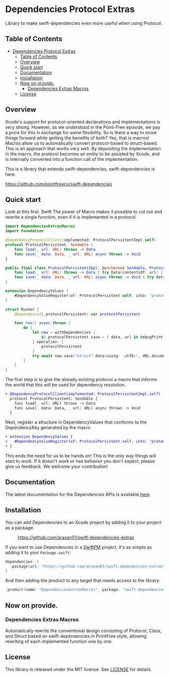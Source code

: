 # Dependencies Protocol Extras

Library to make swift-dependencies even more useful when using Protocol.

## Table of Contents

- [Dependencies Protocol Extras](#dependencies-protocol-extras)
  - [Table of Contents](#table-of-contents)
  - [Overview](#overview)
  - [Quick start](#quick-start)
  - [Documentation](#documentation)
  - [Installation](#installation)
  - [Now on provide.](#now-on-provide)
    - [Dependencies Extras Macros](#dependencies-extras-macros)
  - [License](#license)

## Overview

Xcode's support for protocol-oriented declarations and implementations is very strong. However, as we understood in the Point-Free episode, we pay a price for this in exchange for some flexibility. So is there a way to move things forward while getting the benefits of both? Yes, that is macros! Macros allow us to automatically convert protocol-based to struct-based. This is an approach that works very well. By depositing the implementation in the macro, the protocol becomes an entity to be assisted by Xcode, and is internally converted into a function call of the implementation.

This is a library that extends swift-dependencies, swift-dependencies is here.

https://github.com/pointfreeco/swift-dependencies

## Quick start

Look at this first. Swift The power of Macro makes it possible to cut out and rewrite a single function, even if it is implemented in a protocol.

```swift
import DependenciesExtrasMacros
import Foundation

@DependencyProtocolClient(implemented: ProtocolPersistentImpl.self)
protocol ProtocolPersistent: Sendable {
    func load(_ url: URL) throws -> Data
    func save(_ data: Data, _ url: URL) async throws -> Void
}

public final class ProtocolPersistentImpl: @unchecked Sendable, ProtocolPersistent {
    func load(_ url: URL) throws -> Data { try Data(contentsOf: url) }
    func save(_ data: Data, _ url: URL) async throws -> Void { try data.write(to: url) }
}

extension DependencyValues {
    #DependencyValueRegister(of: ProtocolPersistent.self, into: "protocolPersistent")
}

struct Runner {
    @Dependency(\.protocolPersistent) var protocolPersistent

    func run() async throws {
        do {
            let new = withDependencies {
                $0.protocolPersistent.save = { data, url in debugPrint(data, url) }
            } operation: {
                protocolPersistent
            }
            try await new.save("struct".data(using: .utf8)!, URL.documentsDirectory.appendingPathComponent(UUID().uuidString, conformingTo: .text))
        }
    }
}
```

The first step is to give the already existing protocol a macro that informs the world that this will be used for dependency resolution.

```diff
+ @DependencyProtocolClient(implemented: ProtocolPersistentImpl.self)
  protocol ProtocolPersistent: Sendable {
    func load(_ url: URL) throws -> Data
    func save(_ data: Data, _ url: URL) async throws -> Void
  }
```

Next, register a structure in DependencyValues that conforms to the DependencyKey generated by the macro

```diff
+ extension DependencyValues {
+   #DependencyValueRegister(of: ProtocolPersistent.self, into: "protocolPersistent")
+ }
```

This ends the need for us to be hands on! This is the only way things will start to work. If it doesn't work or has behavior you don't expect, please give us feedback. We welcome your contribution!

## Documentation

The latest documentation for the Dependencies APIs is available [here][docs].

## Installation

You can add Dependencies to an Xcode project by adding it to your project as a package.

> https://github.com/arasan01/swift-dependencies-extras

If you want to use Dependencies in a [SwiftPM](https://swift.org/package-manager/) project, it's as
simple as adding it to your `Package.swift`:

``` swift
dependencies: [
  .package(url: "https://github.com/arasan01/swift-dependencies-extras", from: "0.1.0")
]
```

And then adding the product to any target that needs access to the library:

```swift
.product(name: "DependenciesExtrasMacros", package: "swift-dependencies-extras"),
```

## Now on provide.

### Dependencies Extras Macros

Automatically rewrite the conventional design consisting of Protocol, Class, and Struct based on swift-dependencies in PointFree style, allowing rewriting of each implemented function one by one.

## License

This library is released under the MIT license. See [LICENSE](LICENSE) for details.

[docs]: https://swiftpackageindex.com/arasan01/swift-dependencies-extras/main/documentation/dependenciesextrasmacros
